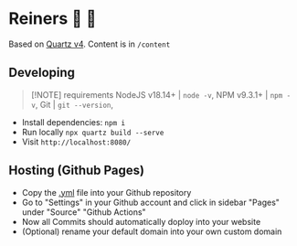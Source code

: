 # Reiners 🥈 🧠

Based on [Quartz v4](https://quartz.jzhao.xyz). Content is in `/content`

## Developing

>[!NOTE] requirements
> NodeJS v18.14+ | `node -v`, 
> NPM v9.3.1+ | `npm -v`, 
> Git | `git --version`, 

- Install dependencies: `npm i`
- Run locally `npx quartz build --serve`
- Visit `http://localhost:8080/`

## Hosting (Github Pages)

- Copy the [.yml](https://quartz.jzhao.xyz/hosting#github-pages) file into your Github repository
- Go to "Settings" in your Github account and click in sidebar "Pages" under "Source" "Github Actions"
- Now all Commits should automatically doploy into your website
- (Optional) rename your default domain into your own custom domain  
